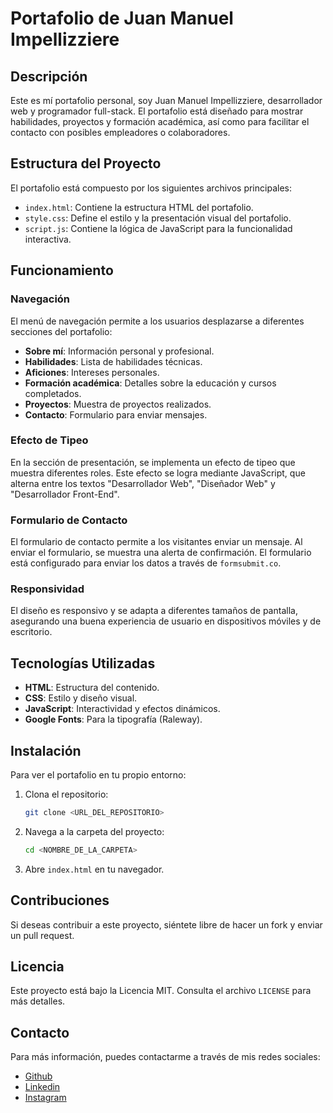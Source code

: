 # Portafolio de Juan Manuel Impellizziere 

## Descripción

Este es mí portafolio personal, soy Juan Manuel Impellizziere, desarrollador web y programador full-stack. El portafolio está diseñado para mostrar habilidades, proyectos y formación académica, así como para facilitar el contacto con posibles empleadores o colaboradores.

## Estructura del Proyecto

El portafolio está compuesto por los siguientes archivos principales:

- `index.html`: Contiene la estructura HTML del portafolio.
- `style.css`: Define el estilo y la presentación visual del portafolio.
- `script.js`: Contiene la lógica de JavaScript para la funcionalidad interactiva.

## Funcionamiento

### Navegación

El menú de navegación permite a los usuarios desplazarse a diferentes secciones del portafolio:

- **Sobre mí**: Información personal y profesional.
- **Habilidades**: Lista de habilidades técnicas.
- **Aficiones**: Intereses personales.
- **Formación académica**: Detalles sobre la educación y cursos completados.
- **Proyectos**: Muestra de proyectos realizados.
- **Contacto**: Formulario para enviar mensajes.

### Efecto de Tipeo

En la sección de presentación, se implementa un efecto de tipeo que muestra diferentes roles. Este efecto se logra mediante JavaScript, que alterna entre los textos "Desarrollador Web", "Diseñador Web" y "Desarrollador Front-End".

### Formulario de Contacto

El formulario de contacto permite a los visitantes enviar un mensaje. Al enviar el formulario, se muestra una alerta de confirmación. El formulario está configurado para enviar los datos a través de `formsubmit.co`.

### Responsividad

El diseño es responsivo y se adapta a diferentes tamaños de pantalla, asegurando una buena experiencia de usuario en dispositivos móviles y de escritorio.

## Tecnologías Utilizadas

- **HTML**: Estructura del contenido.
- **CSS**: Estilo y diseño visual.
- **JavaScript**: Interactividad y efectos dinámicos.
- **Google Fonts**: Para la tipografía (Raleway).

## Instalación

Para ver el portafolio en tu propio entorno:

1. Clona el repositorio:
   ```bash
   git clone <URL_DEL_REPOSITORIO>
   ```
2. Navega a la carpeta del proyecto:
   ```bash
   cd <NOMBRE_DE_LA_CARPETA>
   ```
3. Abre `index.html` en tu navegador.

## Contribuciones

Si deseas contribuir a este proyecto, siéntete libre de hacer un fork y enviar un pull request.

## Licencia

Este proyecto está bajo la Licencia MIT. Consulta el archivo `LICENSE` para más detalles.

## Contacto

Para más información, puedes contactarme a través de mis redes sociales:

- [Github](https://github.com/juanmanuel-dev)
- [Linkedin](https://linkedin.com/in/juan-manuel-impellizziere-dev)
- [Instagram](https://www.instagram.com/juanmanuelmda/)